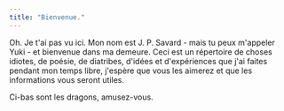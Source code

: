 ```yaml
---
title: "Bienvenue."
---
```

Oh. Je t'ai pas vu ici. Mon nom est J. P. Savard - mais tu peux m'appeler Yuki - et bienvenue dans ma demeure. Ceci est un répertoire de choses idiotes, de poésie, de diatribes, d'idées et d'expériences que j'ai faites pendant mon temps libre, j'espère que vous les aimerez et que les informations vous seront utiles.

Ci-bas sont les dragons, amusez-vous.